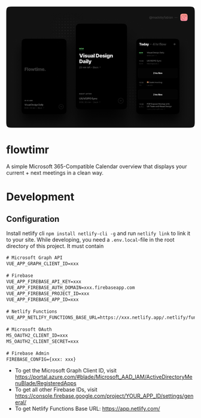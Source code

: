 ![Cover Art](cover.png?raw=true "Cover Art")

# flowtimr
A simple Microsoft 365-Compatible Calendar overview that displays your current + next meetings in a clean way.

# Development

## Configuration
Install netlify cli `npm install netlify-cli -g` and run `netlify link` to link it to your site.
While developing, you need a `.env.local`-file in the root directory of this project. It must contain

```
# Microsoft Graph API
VUE_APP_GRAPH_CLIENT_ID=xxx

# Firebase
VUE_APP_FIREBASE_API_KEY=xxx
VUE_APP_FIREBASE_AUTH_DOMAIN=xxx.firebaseapp.com
VUE_APP_FIREBASE_PROJECT_ID=xxx
VUE_APP_FIREBASE_APP_ID=xxx

# Netlify Functions
VUE_APP_NETLIFY_FUNCTIONS_BASE_URL=https://xxx.netlify.app/.netlify/functions/

# Microsoft OAuth
MS_OAUTH2_CLIENT_ID=xxx
MS_OAUTH2_CLIENT_SECRET=xxx

# Firebase Admin
FIREBASE_CONFIG={xxx: xxx}
```

- To get the Microsoft Graph Client ID, visit https://portal.azure.com/#blade/Microsoft_AAD_IAM/ActiveDirectoryMenuBlade/RegisteredApps
- To get all other Firebase IDs, visit https://console.firebase.google.com/project/YOUR_APP_ID/settings/general/
- To get Netlify Functions Base URL: https://app.netlify.com/
